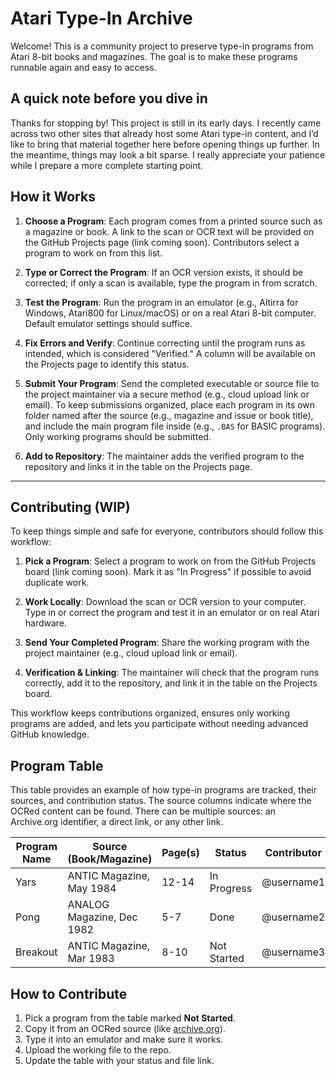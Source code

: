 # Atari Type-In Archive

Welcome! This is a community project to preserve type-in programs from Atari 8-bit books and magazines. The goal is to make these programs runnable again and easy to access.

## A quick note before you dive in

Thanks for stopping by! This project is still in its early days. I recently came across two other sites that already host some Atari type-in content, and I’d like to bring that material together here before opening things up further. In the meantime, things may look a bit sparse. I really appreciate your patience while I prepare a more complete starting point.


## How it Works

1. **Choose a Program**: Each program comes from a printed source such as a magazine or book. A link to the scan or OCR text will be provided on the GitHub Projects page (link coming soon). Contributors select a program to work on from this list.

2. **Type or Correct the Program**: If an OCR version exists, it should be corrected; if only a scan is available, type the program in from scratch.

3. **Test the Program**: Run the program in an emulator (e.g., Altirra for Windows, Atari800 for Linux/macOS) or on a real Atari 8-bit computer. Default emulator settings should suffice.

4. **Fix Errors and Verify**: Continue correcting until the program runs as intended, which is considered "Verified." A column will be available on the Projects page to identify this status.

5. **Submit Your Program**: Send the completed executable or source file to the project maintainer via a secure method (e.g., cloud upload link or email). To keep submissions organized, place each program in its own folder named after the source (e.g., magazine and issue or book title), and include the main program file inside (e.g., `.BAS` for BASIC programs). Only working programs should be submitted.

6. **Add to Repository**: The maintainer adds the verified program to the repository and links it in the table on the Projects page.


---

## Contributing (WIP)

To keep things simple and safe for everyone, contributors should follow this workflow:

1. **Pick a Program**: Select a program to work on from the GitHub Projects board (link coming soon). Mark it as "In Progress" if possible to avoid duplicate work.

2. **Work Locally**: Download the scan or OCR version to your computer. Type in or correct the program and test it in an emulator or on real Atari hardware.

3. **Send Your Completed Program**: Share the working program with the project maintainer (e.g., cloud upload link or email).

4. **Verification & Linking**: The maintainer will check that the program runs correctly, add it to the repository, and link it in the table on the Projects board. 

This workflow keeps contributions organized, ensures only working programs are added, and lets you participate without needing advanced GitHub knowledge.





## Program Table

This table provides an example of how type-in programs are tracked, their sources, and contribution status. The source columns indicate where the OCRed content can be found. There can be multiple sources: an Archive.org identifier, a direct link, or any other link.  

| Program Name   | Source (Book/Magazine)      | Page(s)| Status       | Contributor  | Original Author           | Archive.org Identifier          | Other Link                       | File Link          |
|----------------|-----------------------------|--------|--------------|--------------|---------------------------|---------------------------------|---------------------------------|------------------|
| Yars           | ANTIC Magazine, May 1984    | 12-14  | In Progress  | @username1   | HSW                       | antic-1984-05                   | https://example.com/antic-1984  | N/A               |
| Pong           | ANALOG Magazine, Dec 1982   | 5-7    | Done         | @username2   | Al Alcorn                 | analog-1982-12                  | N/A                             | repo/Pong.bas     |
| Breakout       | ANTIC Magazine, Mar 1983    | 8-10   | Not Started  | @username3   | Wozniak                   | antic-1983-03                   | https://another-source.com      | N/A               |



## How to Contribute

1. Pick a program from the table marked **Not Started**.
2. Copy it from an OCRed source (like [archive.org](https://archive.org)).
3. Type it into an emulator and make sure it works.
4. Upload the working file to the repo.
5. Update the table with your status and file link.

